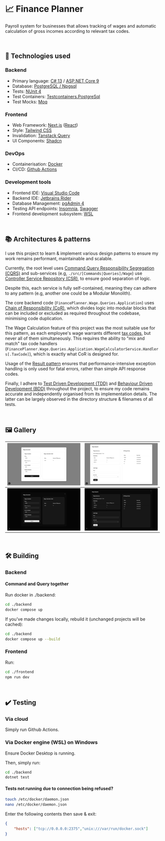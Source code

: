 # 📈 Finance Planner

Payroll system for businesses that allows tracking of wages and automatic calculation of gross incomes according to relevant tax codes.

‎
‎
## 🧰 Technologies used

### Backend
- Primary language: [C# 13](https://dotnet.microsoft.com/en-us/languages/csharp) / [ASP.NET Core 9](https://dotnet.microsoft.com/en-us/apps/aspnet)
- Database: [PostgreSQL / Npgsql](https://www.npgsql.org/)
- Tests: [NUnit 4](https://nunit.org/)
- Test Containers: [Testcontainers.PostgreSql](https://www.nuget.org/packages/Testcontainers.PostgreSql)
- Test Mocks: [Moq](https://github.com/devlooped/moq)

### Frontend
- Web Framework: [Next.js](https://nextjs.org/) ([React](https://react.dev/))
- Style: [Tailwind CSS](https://tailwindcss.com/)
- Invalidation: [Tanstack Query](https://tanstack.com/query/latest)
- UI Components: [Shadcn](https://ui.shadcn.com/)

### DevOps

- Containerisation: [Docker](https://www.docker.com/)
- CI/CD: [Github Actions](https://github.com/features/actions)

### Development tools
- Frontend IDE: [Visual Studio Code](https://code.visualstudio.com/)
- Backend IDE: [Jetbrains Rider](https://www.jetbrains.com/rider/)
- Database Management: [pgAdmin 4](https://www.pgadmin.org/)
- Testing API endpoints: [Insomnia](https://insomnia.rest/), [Swagger](https://swagger.io/)
- Frontend development subsystem: [WSL](https://learn.microsoft.com/en-us/windows/wsl/about)

‎
‎
## 📚 Architectures & patterns
I use this project to learn & implement various design patterns to ensure my work remains performant, maintainable and scalable.

Currently, the root level uses [Command Query Responsibility Segregation (CQRS)](https://learn.microsoft.com/en-us/azure/architecture/patterns/cqrs) and sub-services (e.g, `./src/[Commands|Queries]/Wage`) use [Controller Service Repository (CSR)](https://www.youtube.com/watch?v=8fFBWmbUaIg), to ensure good separation of logic.

Despite this, each service is fully self-contained, meaning they can adhere to any pattern (e.g, another one could be a Modular Monolith).

The core backend code (`FinancePlanner.Wage.Queries.Application`) uses [Chain of Responsibility (CoR)](https://refactoring.guru/design-patterns/chain-of-responsibility), which divides logic into modular blocks that can be included or excluded as required throughout the codebase, minimising code duplication.

The Wage Calculation feature of this project was the most suitable use for this pattern, as each employee's wage warrants different [tax codes](https://www.gov.uk/tax-codes/what-your-tax-code-means), but never all of them simultaneously. This requires the ability to "mix and match" tax code handlers (`FinancePlanner.Wage.Queries.Application.WageCalculatorService.Handlers[.TaxCode]`), which is exactly what CoR is designed for.

Usage of the [Result pattern](https://medium.com/@aseem2372005/the-result-pattern-in-c-a-smarter-way-to-handle-errors-c6dee28a0ef0) ensures that performance-intensive exception handling is only used for fatal errors, rather than simple API response codes.

Finally, I adhere to [Test Driven Development (TDD)](https://en.wikipedia.org/wiki/Test-driven_development) and [Behaviour Driven Development (BDD)](https://en.wikipedia.org/wiki/Behavior-driven_development) throughout the project, to ensure my code remains accurate and independently organised from its implementation details. The latter can be largely observed in the directory structure & filenames of all tests.

‎
‎
## 🖼️ Gallery
| ![wage-calcuator light](https://github.com/sjain882/Finance-Planner-TDD-CRP/blob/main/.github/Previews/Frontend/Nextjs/Light/wage-calculator.png?raw=true) | ![wage-register light](https://github.com/sjain882/Finance-Planner-TDD-CRP/blob/main/.github/Previews/Frontend/Nextjs/Light/wage-register.png?raw=true) |
|-|-|
| ![wage-calcuator dark](https://github.com/sjain882/Finance-Planner-TDD-CRP/blob/main/.github/Previews/Frontend/Nextjs/Dark/wage-calculator.png?raw=true) | ![wage-register dark](https://github.com/sjain882/Finance-Planner-TDD-CRP/blob/main/.github/Previews/Frontend/Nextjs/Dark/wage-register.png?raw=true) |

‎
‎
## 🛠️ Building
### Backend
#### Command and Query together
Run docker in ./backend:
```bash
cd ./backend
docker compose up
```
If you've made changes locally, rebuild it (unchanged projects will be cached):
```bash
cd ./backend
docker compose up --build
```
### Frontend
Run:
```bash
cd ./frontend
npm run dev
```

‎
‎
## ✔️ Testing

### Via cloud
Simply run Github Actions.

### Via Docker engine (WSL) on Windows
Ensure Docker Desktop is running.

Then, simply run:
```bash
cd ./backend
dotnet test
```

#### Tests not running due to connection being refused?

```bash
touch /etc/docker/daemon.json
nano /etc/docker/daemon.json
```
Enter the following contents then save & exit:
```json
{
    "hosts": ["tcp://0.0.0.0:2375","unix:///var/run/docker.sock"]
} 
```
